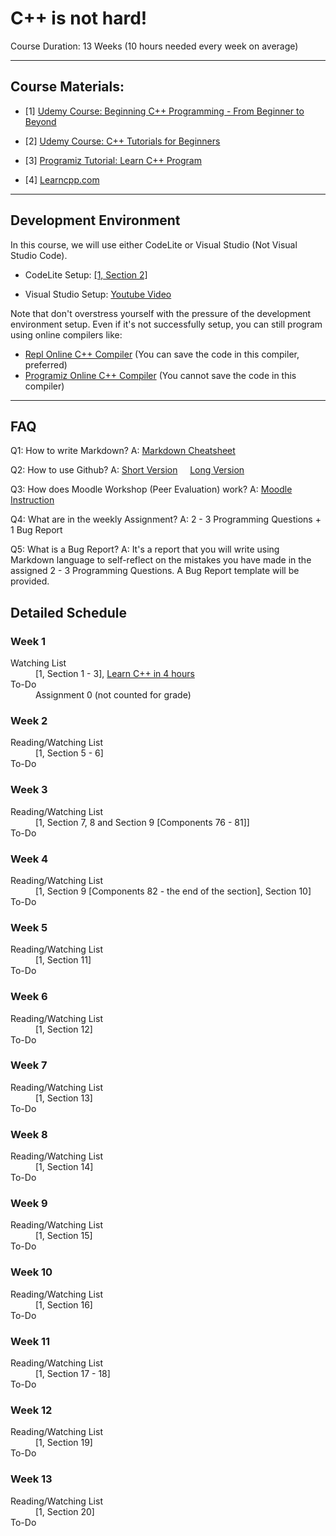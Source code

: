# C++ is not hard!

Course Duration: 13 Weeks (10 hours needed every week on average)

---


## Course Materials:

- [1] [Udemy Course: Beginning C++ Programming - From Beginner to Beyond](https://www.udemy.com/course/beginning-c-plus-plus-programming/)

- [2] [Udemy Course: C++ Tutorials for Beginners](https://www.udemy.com/course/free-learn-c-tutorial-beginners)

- [3] [Programiz Tutorial: Learn C++ Program](https://www.programiz.com/cpp-programming)

- [4] [Learncpp.com](learncpp.com)

---


## Development Environment

In this course, we will use either CodeLite or Visual Studio (Not Visual Studio Code). 

- CodeLite Setup: [[1, Section 2]](https://www.udemy.com/course/beginning-c-plus-plus-programming/learn/lecture/18801420#overview)

- Visual Studio  Setup: [Youtube Video](https://youtu.be/qeH9Xv_90KM)

Note that don't overstress yourself with the pressure of the development environment setup. Even if it's not successfully setup, you can still program using online compilers like:

- [Repl Online C++ Compiler](https://repl.it/languages/cpp) (You can save the code in this compiler, preferred)
- [Programiz Online C++ Compiler](https://www.programiz.com/cpp-programming/online-compiler/) (You cannot save the code in this compiler)

---


## FAQ

 Q1: How to write Markdown? A: [Markdown Cheatsheet](https://github.com/adam-p/markdown-here/wiki/Markdown-Cheatsheet)
 
 Q2: How to use Github? A:  [Short Version](https://youtu.be/iv8rSLsi1xo) &nbsp; &nbsp;
   [Long Version](https://youtu.be/RGOj5yH7evk)
   
 Q3: How does Moodle Workshop (Peer Evaluation) work? A: [Moodle Instruction](https://docs.moodle.org/39/en/Using_Workshop)
 
 Q4: What are in the weekly Assignment? A: 2 - 3 Programming Questions +  1 Bug Report
 
 Q5: What is a Bug Report? A: It's a report that you will write using Markdown language to self-reflect on the mistakes you have made in the assigned 2 - 3 Programming Questions. A Bug Report template will be provided. 
 
## Detailed Schedule
 
### Week 1

<dl>
  <dt> Watching List</dt>
  <dd>[1, Section 1 - 3],  <a href="https://youtu.be/vLnPwxZdW4Y">Learn C++ in 4 hours</a> </dd>
  <dt>To-Do</dt>
  <dd>Assignment 0 (not counted for grade) </dd>
</dl>



### Week 2

<dl>
  <dt>Reading/Watching List</dt>
  <dd>[1, Section 5 - 6]  </dd>
  <dt>To-Do</dt>
  <dd> </dd>
</dl>


### Week 3

<dl>
  <dt>Reading/Watching List</dt>
  <dd>[1, Section 7, 8 and Section 9 [Components 76 - 81]] </dd>
  <dt>To-Do</dt>
  <dd> </dd>
</dl>



### Week 4

<dl>
  <dt>Reading/Watching List</dt>
  <dd>[1, Section 9 [Components 82 - the end of the section], Section 10]  </dd>
  <dt>To-Do</dt>
  <dd> </dd>
</dl>



### Week 5

<dl>
  <dt>Reading/Watching List</dt>
  <dd> [1, Section 11]  </dd>
  <dt>To-Do</dt>
  <dd> </dd>
</dl>


### Week 6

<dl>
  <dt>Reading/Watching List</dt>
  <dd> [1, Section 12]  </dd>
  <dt>To-Do</dt>
  <dd> </dd>
</dl>



### Week 7

<dl>
  <dt>Reading/Watching List</dt>
  <dd> [1, Section 13]  </dd>
  <dt>To-Do</dt>
  <dd> </dd>
</dl>



### Week 8

<dl>
  <dt>Reading/Watching List</dt>
  <dd> [1, Section 14]  </dd>
  <dt>To-Do</dt>
  <dd> </dd>
</dl>


### Week 9

<dl>
  <dt>Reading/Watching List</dt>
  <dd> [1, Section 15] </dd>
  <dt>To-Do</dt>
  <dd> </dd>
</dl>

### Week 10

<dl>
  <dt>Reading/Watching List</dt>
  <dd> [1, Section 16] </dd>
  <dt>To-Do</dt>
  <dd> </dd>
</dl>


### Week 11

<dl>
  <dt>Reading/Watching List</dt>
  <dd> [1, Section 17 - 18]  </dd>
  <dt>To-Do</dt>
  <dd> </dd>
</dl>

### Week 12

<dl>
  <dt>Reading/Watching List</dt>
  <dd> [1, Section 19]  </dd>
  <dt>To-Do</dt>
  <dd> </dd>
</dl>


### Week 13

<dl>
  <dt>Reading/Watching List</dt>
  <dd> [1, Section 20]  </dd>
  <dt>To-Do</dt>
  <dd> </dd>
</dl>


